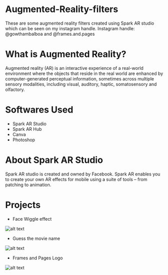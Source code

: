 # Augmented-Reality-filters
These are some augmented reality filters created using Spark AR studio which can be seen on my instagram handle.
Instagram handle: @gowthambalboa and @frames.and.pages

# What is Augmented Reality?
Augmented reality (AR) is an interactive experience of a real-world environment where the objects that reside in the real world are enhanced by computer-generated perceptual information, sometimes across multiple sensory modalities, including visual, auditory, haptic, somatosensory and olfactory.

# Softwares Used
- Spark AR Studio
- Spark AR Hub
- Canva
- Photoshop

# About Spark AR Studio
Spark AR studio is created and owned by Facebook. Spark AR enables you to create your own AR effects for mobile using a suite of tools – from patching to animation.

# Projects
- Face Wiggle effect

![alt text](https://github.com/gowthambalboa/Augmented-Reality-filters/blob/main/facewiggleeffect/face-wiggle-effect-gif.gif)

- Guess the movie name

![alt text](https://github.com/gowthambalboa/Augmented-Reality-filters/blob/main/guesstheframe/guess-the-movie-gif.gif)

- Frames and Pages Logo

![alt text](https://github.com/gowthambalboa/Augmented-Reality-filters/blob/main/F%26Plogo/F%26P-logo-gif.gif)
